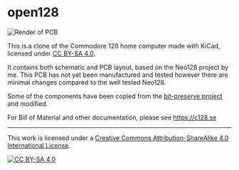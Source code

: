 # open128


![Render of PCB](https://raw.githubusercontent.com/jgrip/open128/main/Pictures/open128-render.jpg)

This is a clone of the Commodore 128 home computer made with KiCad, licensed under [CC BY-SA 4.0](https://creativecommons.org/licenses/by-sa/4.0/).

It contains both schematic and PCB layout, based on the Neo128 project by me.
This PCB has not yet been manufactured and tested however there are minimal changes compared to the well tested Neo128.

Some of the components have been copied from the [bit-preserve project](https://github.com/baldengineer/bit-preserve) and modified.

For Bill of Material and other documentation, please see https://c128.se

-----
This work is licensed under a
[Creative Commons Attribution-ShareAlike 4.0 International License][cc-by-sa].

[![CC BY-SA 4.0][cc-by-sa-image]][cc-by-sa]

[cc-by-sa]: http://creativecommons.org/licenses/by-sa/4.0/
[cc-by-sa-image]: https://licensebuttons.net/l/by-sa/4.0/88x31.png
[cc-by-sa-shield]: https://img.shields.io/badge/License-CC%20BY--SA%204.0-lightgrey.svg
